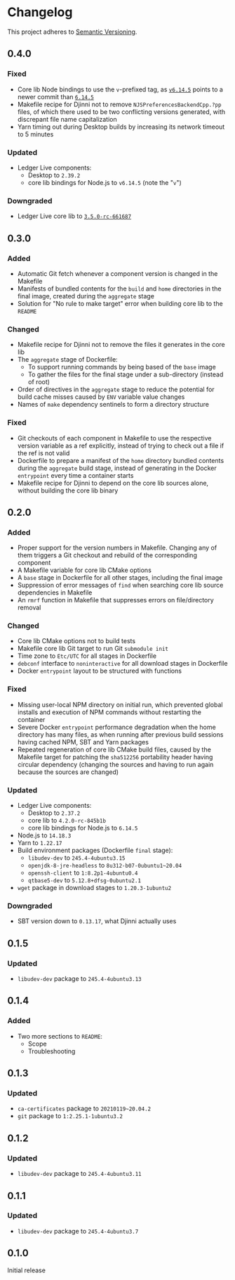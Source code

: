 # Changelog

This project adheres to [Semantic Versioning][semver2].


## 0.4.0

### Fixed

- Core lib Node bindings to use the `v`-prefixed tag, as [`v6.14.5`](https://github.com/LedgerHQ/lib-ledger-core-node-bindings/releases/tag/v6.14.5) points to a newer commit than [`6.14.5`](https://github.com/LedgerHQ/lib-ledger-core-node-bindings/releases/tag/6.14.5)
- Makefile recipe for Djinni not to remove `NJSPreferencesBackendCpp.?pp` files, of which there used to be two conflicting versions generated, with discrepant file name capitalization
- Yarn timing out during Desktop builds by increasing its network timeout to 5 minutes

### Updated

- Ledger Live components:
	- Desktop to `2.39.2`
	- core lib bindings for Node.js to `v6.14.5` (note the "`v`")

### Downgraded

- Ledger Live core lib to [`3.5.0-rc-661687`](https://github.com/LedgerHQ/lib-ledger-core-node-bindings/blob/v6.14.5/package.json#L4)


## 0.3.0

### Added

- Automatic Git fetch whenever a component version is changed in the Makefile
- Manifests of bundled contents for the `build` and `home` directories in the final image, created during the `aggregate` stage
- Solution for "No rule to make target" error when building core lib to the `README`

### Changed

- Makefile recipe for Djinni not to remove the files it generates in the core lib
- The `aggregate` stage of Dockerfile:
	- To support running commands by being based of the `base` image
	- To gather the files for the final stage under a sub-directory (instead of root)
- Order of directives in the `aggregate` stage to reduce the potential for build cache misses caused by `ENV` variable value changes
- Names of `make` dependency sentinels to form a directory structure

### Fixed

- Git checkouts of each component in Makefile to use the respective version variable as a ref explicitly, instead of trying to check out a file if the ref is not valid
- Dockerfile to prepare a manifest of the `home` directory bundled contents during the `aggregate` build stage, instead of generating in the Docker `entrypoint` every time a container starts
- Makefile recipe for Djinni to depend on the core lib sources alone, without building the core lib binary


## 0.2.0

### Added

- Proper support for the version numbers in Makefile. Changing any of them triggers a Git checkout and rebuild of the corresponding component
- A Makefile variable for core lib CMake options
- A `base` stage in Dockerfile for all other stages, including the final image
- Suppression of error messages of `find` when searching core lib source dependencies in Makefile
- An `rmrf` function in Makefile that suppresses errors on file/directory removal

### Changed

- Core lib CMake options not to build tests
- Makefile core lib Git target to run Git `submodule init`
- Time zone to `Etc/UTC` for all stages in Dockerfile
- `debconf` interface to `noninteractive` for all download stages in Dockerfile
- Docker `entrypoint` layout to be structured with functions

### Fixed

- Missing user-local NPM directory on initial run, which prevented global installs and execution of NPM commands without restarting the container
- Severe Docker `entrypoint` performance degradation when the home directory has many files, as when running after previous build sessions having cached NPM, SBT and Yarn packages
- Repeated regeneration of core lib CMake build files, caused by the Makefile target for patching the `sha512256` portability header having circular dependency (changing the sources and having to run again because the sources are changed)

### Updated

- Ledger Live components:
	- Desktop to `2.37.2`
	- core lib to `4.2.0-rc-845b1b`
	- core lib bindings for Node.js to `6.14.5`
- Node.js to `14.18.3`
- Yarn to `1.22.17`
- Build environment packages (Dockerfile `final` stage):
	- `libudev-dev` to `245.4-4ubuntu3.15`
	- `openjdk-8-jre-headless` to `8u312-b07-0ubuntu1~20.04`
	- `openssh-client` to `1:8.2p1-4ubuntu0.4`
	- `qtbase5-dev` to `5.12.8+dfsg-0ubuntu2.1`
- `wget` package in download stages to `1.20.3-1ubuntu2`

### Downgraded

- SBT version down to `0.13.17`, what Djinni actually uses


## 0.1.5

### Updated

- `libudev-dev` package to `245.4-4ubuntu3.13`


## 0.1.4

### Added

- Two more sections to `README`:
	- Scope
	- Troubleshooting


## 0.1.3

### Updated

- `ca-certificates` package to `20210119~20.04.2`
- `git` package to `1:2.25.1-1ubuntu3.2`


## 0.1.2

### Updated

- `libudev-dev` package to `245.4-4ubuntu3.11`


## 0.1.1

### Updated

- `libudev-dev` package to `245.4-4ubuntu3.7`


## 0.1.0

Initial release


[semver2]: https://semver.org/spec/v2.0.0.html
